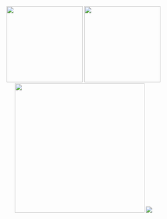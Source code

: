 <div align="center"> 
  <img height="200px" src="https://github-readme-stats.vercel.app/api?username=neymar-jr" /> 
  <img height="200px" src="https://github-readme-stats.vercel.app/api/top-langs/?username=neymar-jr" />
  <img height="340px" src="https://activity-graph.herokuapp.com/graph?username=neymar-jr&theme=minimal" />
  <img src="https://visitor-badge.glitch.me/badge?page_id=neymar-jr" />
</div>
